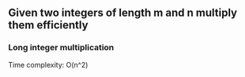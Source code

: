 ## Given two integers of length m and n multiply them efficiently

### Long integer multiplication
Time complexity: O(n^2)